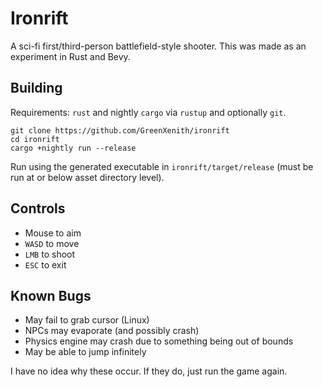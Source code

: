 # Ironrift
A sci-fi first/third-person battlefield-style shooter.
This was made as an experiment in Rust and Bevy.

## Building
Requirements: `rust` and nightly `cargo` via `rustup` and optionally `git`.  

```
git clone https://github.com/GreenXenith/ironrift
cd ironrift
cargo +nightly run --release
```
Run using the generated executable in `ironrift/target/release` (must be run at or below asset directory level).  

## Controls
* Mouse to aim
* `WASD` to move
* `LMB` to shoot
* `ESC` to exit

## Known Bugs
* May fail to grab cursor (Linux)
* NPCs may evaporate (and possibly crash)
* Physics engine may crash due to something being out of bounds
* May be able to jump infinitely
  
I have no idea why these occur. If they do, just run the game again.
